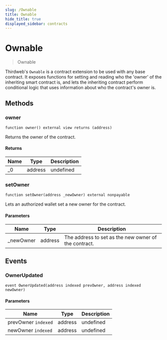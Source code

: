 ```yaml
---
slug: /Ownable
title: Ownable
hide_title: true
displayed_sidebar: contracts
---
```


# Ownable

> Ownable

Thirdweb&#39;s `Ownable` is a contract extension to be used with any base contract. It exposes functions for setting and reading who the &#39;owner&#39; of the inheriting smart contract is, and lets the inheriting contract perform conditional logic that uses information about who the contract&#39;s owner is.

## Methods

### owner

```solidity
function owner() external view returns (address)
```

Returns the owner of the contract.

#### Returns

| Name | Type    | Description |
| ---- | ------- | ----------- |
| \_0  | address | undefined   |

### setOwner

```solidity
function setOwner(address _newOwner) external nonpayable
```

Lets an authorized wallet set a new owner for the contract.

#### Parameters

| Name       | Type    | Description                                          |
| ---------- | ------- | ---------------------------------------------------- |
| \_newOwner | address | The address to set as the new owner of the contract. |

## Events

### OwnerUpdated

```solidity
event OwnerUpdated(address indexed prevOwner, address indexed newOwner)
```

#### Parameters

| Name                | Type    | Description |
| ------------------- | ------- | ----------- |
| prevOwner `indexed` | address | undefined   |
| newOwner `indexed`  | address | undefined   |
